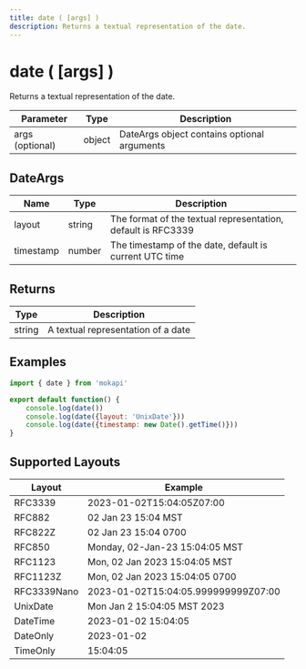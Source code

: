 ```yaml
---
title: date ( [args] )
description: Returns a textual representation of the date.
---
```

# date ( [args] )

Returns a textual representation of the date.

| Parameter       | Type   | Description                                 |
|-----------------|--------|---------------------------------------------|
| args (optional) | object | DateArgs object contains optional arguments |

## DateArgs

| Name      | Type   | Description                                                  |
|-----------|--------|--------------------------------------------------------------|
| layout    | string | The format of the textual representation, default is RFC3339 |
| timestamp | number | The timestamp of the date, default is current UTC time       |

## Returns

| Type     | Description                         |
|----------|-------------------------------------|
| string   | A textual representation of a date  |

## Examples

```javascript
import { date } from 'mokapi'

export default function() {
    console.log(date())
    console.log(date({layout: 'UnixDate'}))
    console.log(date({timestamp: new Date().getTime()}))
}
```

## Supported Layouts

| Layout      | Example                             |
|-------------|-------------------------------------|
| RFC3339     | 2023-01-02T15:04:05Z07:00           |
| RFC882      | 02 Jan 23 15:04 MST                 |
| RFC822Z     | 02 Jan 23 15:04 0700                |
| RFC850      | Monday, 02-Jan-23 15:04:05 MST      |
| RFC1123     | Mon, 02 Jan 2023 15:04:05 MST       |
| RFC1123Z    | Mon, 02 Jan 2023 15:04:05 0700      |
| RFC3339Nano | 2023-01-02T15:04:05.999999999Z07:00 |
| UnixDate    | Mon Jan 2 15:04:05 MST 2023         |
| DateTime    | 2023-01-02 15:04:05                 |
| DateOnly    | 2023-01-02                          |
| TimeOnly    | 15:04:05                            |
